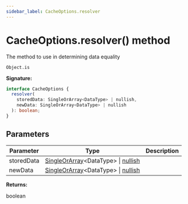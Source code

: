 ```yaml
---
sidebar_label: CacheOptions.resolver
---
```


# CacheOptions.resolver() method

The method to use in determining data equality

`Object.is`

**Signature:**

```typescript
interface CacheOptions {
  resolver(
    storedData: SingleOrArray<DataType> | nullish,
    newData: SingleOrArray<DataType> | nullish
  ): boolean;
}
```

## Parameters

| Parameter  | Type                                                                                           | Description |
| ---------- | ---------------------------------------------------------------------------------------------- | ----------- |
| storedData | [SingleOrArray](./ts-japi.singleorarray.md)&lt;DataType&gt; \| [nullish](./ts-japi.nullish.md) |             |
| newData    | [SingleOrArray](./ts-japi.singleorarray.md)&lt;DataType&gt; \| [nullish](./ts-japi.nullish.md) |             |

**Returns:**

boolean
